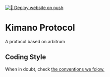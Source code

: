[![🚀 Deploy website on push](https://github.com/sixtusagbo/kimano/actions/workflows/ci_deployment.yml/badge.svg)](https://github.com/sixtusagbo/kimano/actions/workflows/ci_deployment.yml)
# Kimano Protocol
A protocol based on arbitrum

## Coding Style
When in doubt, check [the conventions we folow.](CODE_OF_CONDUCT.md#conventions-followed-in-the-code)